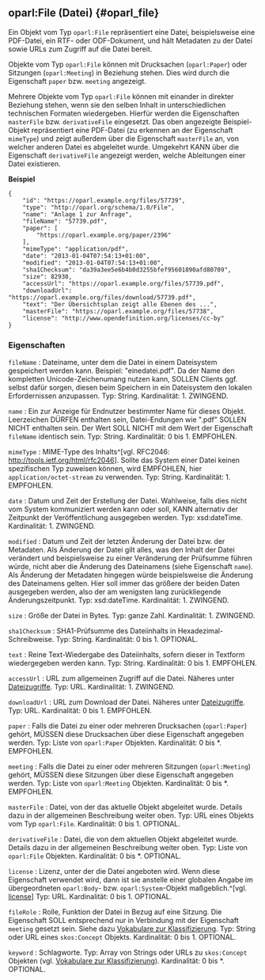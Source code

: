 oparl:File (Datei)  {#oparl_file}
------------------

Ein Objekt vom Typ `oparl:File` repräsentiert eine Datei,
beispielsweise eine PDF-Datei, ein RTF- oder ODF-Dokument,
und hält Metadaten zu der Datei sowie URLs zum Zugriff auf 
die Datei bereit.

Objekte vom Typ `oparl:File` können mit Drucksachen (`oparl:Paper`)
oder Sitzungen (`oparl:Meeting`) in Beziehung stehen. Dies wird durch 
die Eigenschaft `paper` bzw. `meeting` angezeigt.

Mehrere Objekte vom Typ `oparl:File` können mit einander in direkter
Beziehung stehen, wenn sie den selben Inhalt in unterschiedlichen
technischen Formaten wiedergeben. Hierfür werden die Eigenschaften
`masterFile` bzw. `derivativeFile` eingesetzt. Das oben angezeigte
Beispiel-Objekt repräsentiert eine PDF-Datei (zu erkennen an der
Eigenschaft `mimeType`) und zeigt außerdem über die Eigenschaft 
`masterFile` an, von welcher anderen Datei es abgeleitet wurde.
Umgekehrt KANN über die Eigenschaft `derivativeFile` angezeigt
werden, welche Ableitungen einer Datei existieren.

**Beispiel**

~~~~~  {#file_ex1 .json}
{
    "id": "https://oparl.example.org/files/57739",
    "type": "http://oparl.org/schema/1.0/File",
    "name": "Anlage 1 zur Anfrage",
    "fileName": "57739.pdf",
    "paper": [
        "https://oparl.example.org/paper/2396"
    ],
    "mimeType": "application/pdf",
    "date": "2013-01-04T07:54:13+01:00",
    "modified": "2013-01-04T07:54:13+01:00",
    "sha1Checksum": "da39a3ee5e6b4b0d3255bfef95601890afd80709",
    "size": 82930,
    "accessUrl": "https://oparl.example.org/files/57739.pdf",
    "downloadUrl": "https://oparl.example.org/files/download/57739.pdf",
    "text": "Der Übersichtsplan zeigt alle Ebenen des ...",
    "masterFile": "https://oparl.example.org/files/57738",
    "license": "http://www.opendefinition.org/licenses/cc-by"
}
~~~~~

### Eigenschaften ###

`fileName`
:   Dateiname, unter dem die Datei in einem Dateisystem gespeichert werden
    kann. Beispiel: "einedatei.pdf". Da der Name den kompletten Unicode-Zeichenumang
    nutzen kann, SOLLEN Clients ggf. selbst dafür sorgen, diesen beim Speichern
    in ein Dateisystem den lokalen Erfordernissen anzupassen.
    Typ: String.
    Kardinalität: 1.
    ZWINGEND.

`name`
:   Ein zur Anzeige für Endnutzer bestimmter Name für dieses Objekt.
    Leerzeichen DÜRFEN enthalten sein, Datei-Endungen wie ".pdf" SOLLEN
    NICHT enthalten sein. Der Wert SOLL NICHT mit dem Wert der Eigenschaft
    `fileName` identisch sein.
    Typ: String.
    Kardinalität: 0 bis 1.
    EMPFOHLEN.

`mimeType`
:   MIME-Type des Inhalts^[vgl. RFC2046: <http://tools.ietf.org/html/rfc2046>].
    Sollte das System einer Datei keinen
    spezifischen Typ zuweisen können, wird EMPFOHLEN, hier 
    `application/octet-stream` zu verwenden.
    Typ: String.
    Kardinalität: 1.
    EMPFOHLEN.

`date`
:   Datum und Zeit der Erstellung der Datei. Wahlweise, falls dies nicht
    vom System kommuniziert werden kann oder soll, KANN alternativ
    der Zeitpunkt der Veröffentlichung ausgegeben werden.
    Typ: xsd:dateTime.
    Kardinalität: 1.
    ZWINGEND.

`modified`
:   Datum und Zeit der letzten Änderung der Datei bzw. der Metadaten. Als
    Änderung der Datei gilt alles, was den Inhalt der Datei verändert und
    beispielsweise zu einer Veränderung der Prüfsumme führen würde, nicht
    aber die Änderung des Dateinamens (siehe Eigenschaft `name`). Als 
    Änderung der Metadaten hingegen würde beispielsweise die Änderung des 
    Dateinamens gelten. Hier soll immer das größere der beiden Daten
    ausgegeben werden, also der am wenigsten lang zurückliegende
    Änderungszeitpunkt.
    Typ: xsd:dateTime.
    Kardinalität: 1.
    ZWINGEND.

`size`
:   Größe der Datei in Bytes.
    Typ: ganze Zahl.
    Kardinalität: 1.
    ZWINGEND.

`sha1Checksum`
:   SHA1-Prüfsumme des Dateiinhalts in Hexadezimal-Schreibweise.
    Typ: String.
    Kardinalität: 0 bis 1.
    OPTIONAL.
    
`text`
:   Reine Text-Wiedergabe des Dateiinhalts, sofern dieser in Textform
    wiedergegeben werden kann.
    Typ: String.
    Kardinalität: 0 bis 1.
    EMPFOHLEN.

`accessUrl`
:   URL zum allgemeinen Zugriff auf die Datei. Näheres unter [Dateizugriffe](#dateizugriff).
    Typ: URL.
    Kardinalität: 1.
    ZWINGEND.

`downloadUrl`
:   URL zum Download der Datei. Näheres unter [Dateizugriffe](#dateizugriff).
    Typ: URL.
    Kardinalität: 0 bis 1.
    EMPFOHLEN.

`paper`
:   Falls die Datei zu einer oder mehreren Drucksachen (`oparl:Paper`) gehört, MÜSSEN
    diese Drucksachen über diese Eigenschaft angegeben werden.
    Typ: Liste von `oparl:Paper` Objekten.
    Kardinalität: 0 bis *.
    EMPFOHLEN.

`meeting`
:   Falls die Datei zu einer oder mehreren Sitzungen (`oparl:Meeting`) gehört, MÜSSEN
    diese Sitzungen über diese Eigenschaft angegeben werden.
    Typ: Liste von `oparl:Meeting` Objekten.
    Kardinalität: 0 bis *.
    EMPFOHLEN.

`masterFile`
:   Datei, von der das aktuelle Objekt abgeleitet wurde. Details dazu in der
    allgemeinen Beschreibung weiter oben.
    Typ: URL eines Objekts vom Typ `oparl:File`.
    Kardinalität: 0 bis 1.
    OPTIONAL.

`derivativeFile`
:   Datei, die von dem aktuellen Objekt abgeleitet wurde. Details dazu in der
    allgemeinen Beschreibung weiter oben.
    Typ: Liste von `oparl:File` Objekten.
    Kardinalität: 0 bis *.
    OPTIONAL.

`license`
:   Lizenz, unter der die Datei angeboten wird. Wenn diese Eigenschaft verwendet
    wird, dann ist sie anstelle einer globalen Angabe im übergeordneten
    `oparl:Body`- bzw. `oparl:System`-Objekt maßgeblich.^[vgl. [license](#eigenschaft_license)]
    Typ: URL.
    Kardinalität: 0 bis 1.
    OPTIONAL.

`fileRole`
:   Rolle, Funktion der Datei in Bezug auf eine Sitzung. Die Eigenschaft
    SOLL entsprechend nur in Verbindung mit der Eigenschaft `meeting` gesetzt sein.
    Siehe dazu [Vokabulare zur Klassifizierung](#vokabulare_klassifizierung).
    Typ: String oder URL eines `skos:Concept` Objekts.
    Kardinalität: 0 bis 1.
    OPTIONAL.

`keyword`
:   Schlagworte.
    Typ: Array von Strings oder URLs zu `skos:Concept` Objekten
    (vgl. [Vokabulare zur Klassifizierung](#vokabulare_klassifizierung)).
    Kardinalität: 0 bis *.
    OPTIONAL.
